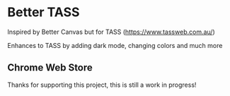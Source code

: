 # Better TASS

Inspired by Better Canvas but for TASS (https://www.tassweb.com.au/)

Enhances to TASS by adding dark mode, changing colors and much more

## Chrome Web Store
Thanks for supporting this project, this is still a work in progress!
